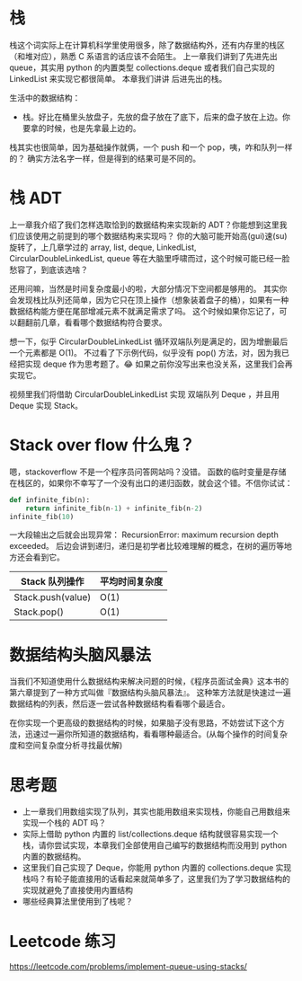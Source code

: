 # 栈

栈这个词实际上在计算机科学里使用很多，除了数据结构外，还有内存里的栈区 （和堆对应），熟悉 C 系语言的话应该不会陌生。
上一章我们讲到了先进先出 queue，其实用 python 的内置类型 collections.deque 或者我们自己实现的 LinkedList 来实现它都很简单。
本章我们讲讲 后进先出的栈。

生活中的数据结构：

- 栈。好比在桶里头放盘子，先放的盘子放在了底下，后来的盘子放在上边。你要拿的时候，也是先拿最上边的。

栈其实也很简单，因为基础操作就俩，一个 push 和一个 pop，咦，咋和队列一样的？
确实方法名字一样，但是得到的结果可是不同的。


# 栈 ADT

上一章我介绍了我们怎样选取恰到的数据结构来实现新的 ADT？你能想到这里我们应该使用之前提到的哪个数据结构来实现吗？
你的大脑可能开始高(gui)速(su)旋转了，上几章学过的 array, list, deque, LinkedList, CircularDoubleLinkedList, queue
等在大脑里呼啸而过，这个时候可能已经一脸愁容了，到底该选啥？

还用问嘛，当然是时间复杂度最小的啦，大部分情况下空间都是够用的。
其实你会发现栈比队列还简单，因为它只在顶上操作（想象装着盘子的桶），如果有一种数据结构能方便在尾部增减元素不就满足需求了吗。
这个时候如果你忘记了，可以翻翻前几章，看看哪个数据结构符合要求。

想一下，似乎 CircularDoubleLinkedList 循环双端队列是满足的，因为增删最后一个元素都是 O(1)。
不过看了下示例代码，似乎没有 pop() 方法，对，因为我已经把实现 deque 作为思考题了。😂
如果之前你没写出来也没关系，这里我们会再实现它。


视频里我们将借助 CircularDoubleLinkedList 实现 双端队列 Deque ，并且用 Deque 实现 Stack。


# Stack over flow 什么鬼？
嗯，stackoverflow 不是一个程序员问答网站吗？没错。
函数的临时变量是存储在栈区的，如果你不幸写了一个没有出口的递归函数，就会这个错。不信你试试：


```py
def infinite_fib(n):
    return infinite_fib(n-1) + infinite_fib(n-2)
infinite_fib(10)
```

一大段输出之后就会出现异常： RecursionError: maximum recursion depth exceeded。
后边会讲到递归，递归是初学者比较难理解的概念，在树的遍历等地方还会看到它。

Stack 队列操作                          | 平均时间复杂度  |
---------------------------------------|----------------|
Stack.push(value)                      | O(1)           |
Stack.pop()                            | O(1)           |

# 数据结构头脑风暴法

当我们不知道使用什么数据结构来解决问题的时候，《程序员面试金典》这本书的第六章提到了一种方式叫做『数据结构头脑风暴法』。
这种笨方法就是快速过一遍数据结构的列表，然后逐一尝试各种数据结构看看哪个最适合。

在你实现一个更高级的数据结构的时候，如果脑子没有思路，不妨尝试下这个方法，迅速过一遍你所知道的数据结构，看看哪种最适合。(从每个操作的时间复杂度和空间复杂度分析寻找最优解)

# 思考题
- 上一章我们用数组实现了队列，其实也能用数组来实现栈，你能自己用数组来实现一个栈的 ADT 吗？
- 实际上借助 python 内置的 list/collections.deque 结构就很容易实现一个栈，请你尝试实现，本章我们全部使用自己编写的数据结构而没用到 python 内置的数据结构。
- 这里我们自己实现了 Deque，你能用 python 内置的 collections.deque 实现栈吗？有轮子能直接用的话看起来就简单多了，这里我们为了学习数据结构的实现就避免了直接使用内置结构
- 哪些经典算法里使用到了栈呢？

# Leetcode 练习

https://leetcode.com/problems/implement-queue-using-stacks/
